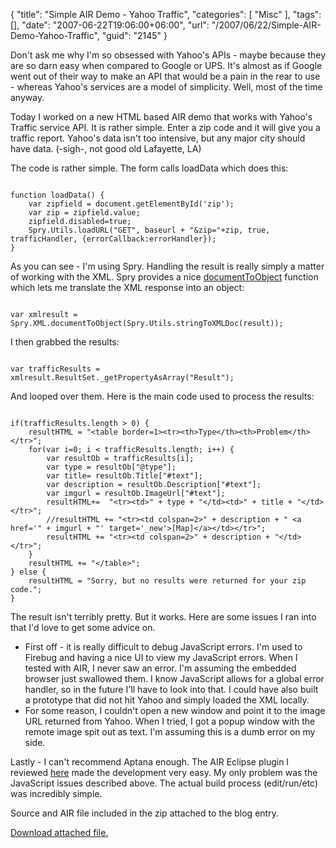 {
	"title": "Simple AIR Demo - Yahoo Traffic",
	"categories": [
		"Misc"
	],
	"tags": [],
	"date": "2007-06-22T19:06:00+06:00",
	"url": "/2007/06/22/Simple-AIR-Demo-Yahoo-Traffic",
	"guid": "2145"
}

Don't ask me why I'm so obsessed with Yahoo's APIs - maybe because they are so darn easy when compared to Google or UPS. It's almost as if Google went out of their way to make an API that would be a pain in the rear to use - whereas Yahoo's services are a model of simplicity. Well, most of the time anyway.

Today I worked on a new HTML based AIR demo that works with Yahoo's Traffic service API. It is rather simple. Enter a zip code and it will give you a traffic report. Yahoo's data isn't too intensive, but any major city should have data. (-sigh-, not good old Lafayette, LA)
<!--more-->
The code is rather simple. The form calls loadData which does this:

<code>
function loadData() { 
	var zipfield = document.getElementById('zip');
	var zip = zipfield.value;
	zipfield.disabled=true;
	Spry.Utils.loadURL("GET", baseurl + "&zip="+zip, true, trafficHandler, {errorCallback:errorHandler});	
}
</code>

As you can see - I'm using Spry. Handling the result is really simply a matter of working with the XML. Spry provides a nice <a href="http://www.raymondcamden.com/index.cfm/2006/12/17/Spry-14-documentToObject-makes-XML-handling-easy">documentToObject</a> function which lets me translate the XML response into an object:

<code>
var xmlresult = Spry.XML.documentToObject(Spry.Utils.stringToXMLDoc(result));
</code>

I then grabbed the results:

<code>
var trafficResults = xmlresult.ResultSet._getPropertyAsArray("Result");
</code>

And looped over them. Here is the main code used to process the results:

<code>
if(trafficResults.length &gt; 0) {
	resultHTML = "&lt;table border=1&gt;&lt;tr&gt;&lt;th&gt;Type&lt;/th&gt;&lt;th&gt;Problem&lt;/th&gt;&lt;/tr&gt;";
	for(var i=0; i &lt; trafficResults.length; i++) {
		var resultOb = trafficResults[i];
		var type = resultOb["@type"];
		var title= resultOb.Title["#text"];
		var description = resultOb.Description["#text"];
		var imgurl = resultOb.ImageUrl["#text"];
		resultHTML+=  "&lt;tr&gt;&lt;td&gt;" + type + "&lt;/td&gt;&lt;td&gt;" + title + "&lt;/td&gt;&lt;/tr&gt;";
		//resultHTML += "&lt;tr&gt;&lt;td colspan=2&gt;" + description + " &lt;a href='" + imgurl + "' target='_new'&gt;[Map]&lt;/a&gt;&lt;/td&gt;&lt;/tr&gt;";
		resultHTML += "&lt;tr&gt;&lt;td colspan=2&gt;" + description + "&lt;/td&gt;&lt;/tr&gt;";
	}
	resultHTML += "&lt;/table&gt;";	
} else {
	resultHTML = "Sorry, but no results were returned for your zip code.";
}
</code>

The result isn't terribly pretty. But it works. Here are some issues I ran into that I'd love to get some advice on.

<ul>
<li>First off - it is really difficult to debug JavaScript errors. I'm used to Firebug and having a nice UI to view my JavaScript errors. When I tested with AIR, I never saw an error. I'm assuming the embedded browser just swallowed them. I know JavaScript allows for a global error handler, so in the future I'll have to look into that. I could have also built a prototype that did not hit Yahoo and simply loaded the XML locally.
<li>For some reason, I couldn't open a new window and point it to the image URL returned from Yahoo. When I tried, I got a popup window with the remote image spit out as text. I'm assuming this is a dumb error on my side.
</ul>

Lastly - I can't recommend Aptana enough. The AIR Eclipse plugin I reviewed <a href="http://www.coldfusionjedi.com/index.cfm/2007/6/12/Aptana-adds-AIR-Support">here</a> made the development very easy. My only problem was the JavaScript issues described above. The actual build process (edit/run/etc) was incredibly simple. 

Source and AIR file included in the zip attached to the blog entry.<p><a href='enclosures/C%3A%5Chosts%5Cwww%2Ecoldfusionjedi%2Ecom%5Cenclosures%2FYahoo%20Traffic%2Ezip'>Download attached file.</a></p>